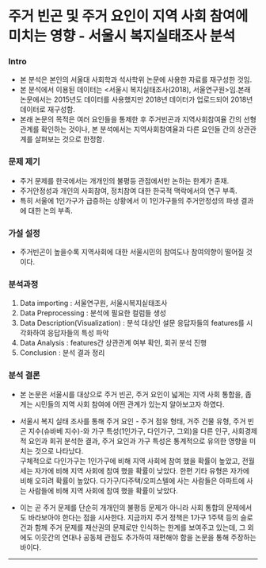 # 주거 빈곤 및 주거 요인이 지역 사회 참여에 미치는 영향 - 서울시 복지실태조사 분석 

### Intro
- 본 분석은 본인의 서울대 사회학과 석사학위 논문에 사용한 자료를 재구성한 것임. 
- 본 분석에서 이용된 데이터는 <서울시 복지실태조사(2018), 서울연구원>임.본래 논문에서는 2015년도 데이터를 사용했지만 2018년 데이터가 업로드되어 2018년 데이터로 재구성함. 
- 본래 논문의 목적은 여러 요인들을 통제한 후 주거빈곤과 지역사회참여율 간의 선형관계를 확인하는 것이나, 본 분석에서는 지역사회참여율과 다른 요인들 간의 상관관계를 살펴보는 것으로 한정함. 

### 문제 제기  
- 주거 문제를 한국에서는 개개인의 불평등 관점에서만 논하는 한계가 존재. 
- 주거안정성과 개인의 사회참여, 정치참여 대한 한국적 맥락에서의 연구 부족.  
- 특히 서울에 1인가구가 급증하는 상황에서 이 1인가구들의 주거안정성의 파생 결과에 대한 논의 부족.

### 가설 설정
- 주거빈곤이 높을수록 지역사회에 대한 서울시민의 참여도나 참여의향이 떨어질 것이다. 


### 분석과정
1) Data importing : 서울연구원, 서울시복지싵태조사  
2) Data Preprocessing : 분석에 필요한 컬럼들 생성  
3) Data Description(Visualization) : 분석 대상인 설문 응답자들의 features를 시각화하여 응답자들의 특성 파악  
4) Data Analysis : features간 상관관계 여부 확인, 회귀 분석 진행  
5) Conclusion : 분석 결과 정리

### 분석 결론 
- 본 논문은 서울시를 대상으로 주거 빈곤, 주거 요인이 넓게는 지역 사회 통합을, 좁게는 시민들의 지역 사회 참여에 어떤 관계가 있는지 알아보고자 하였다.  
- 서울시 복지 실태 조사를 통해 주거 요인 - 주거 점유 형태, 거주 건물 유형, 주거 빈곤 지수(슈바베 지수)-와 가구 특성(1인가구, 다인가구, 그외)을 다른 인구, 사회경제적 요인과 회귀 분석한 결과, 주거 요인과 가구 특성은 통계적으로 유의한 영향을 미치는 것으로 나타났다.  
구체적으로 다인가구는 1인가구에 비해 지역 사회에 참여 했을 확률이 높았고, 전월세는 자가에 비해 지역 사회에 참여 했을 확률이 낮았다. 한편 기타 유형은 자가에 비해 오히려 확률이 높았다. 다가구/다주택/오피스텔에 사는 사람들은 아파트에 사는 사람들에 비해 지역 사회에 참여 했을 확률이 낮았다.  
  
- 이는 곧 주거 문제를 단순히 개개인의 불평등 문제가 아니라 사회 통합의 문제에서도 바라보아야 한다는 점을 시사한다. 지금까지 주거 정책은 1가구 1주택 등의 슬로건과 함께 주거 문제를 재산권의 문제로만 인식하는 한계를 보여주고 있는데, 그 외에도 이웃간의 연대나 공동체 관점도 추가하여 재편해야 함을 논문을 통해 주장하는 바이다. 

--------------------------------------------------------------------------------------------------------
